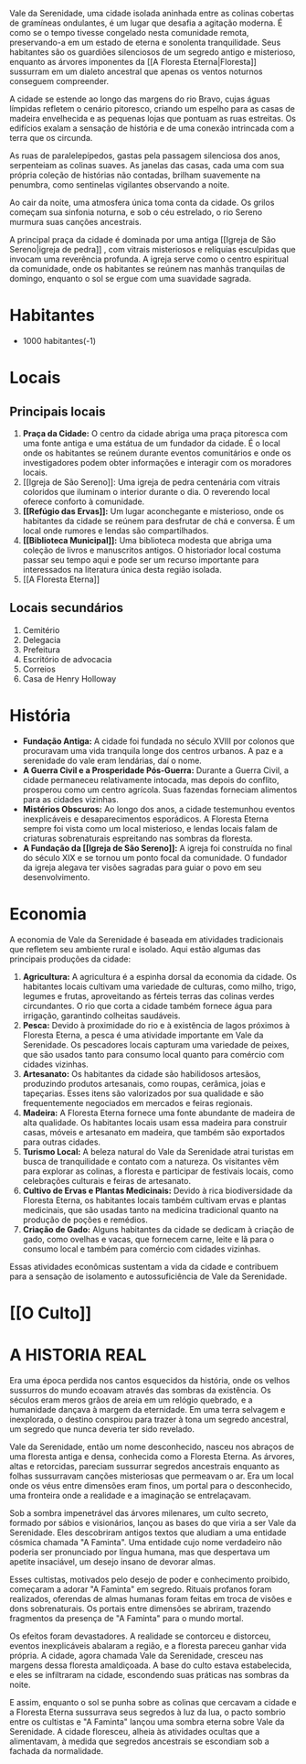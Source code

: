 
Vale da Serenidade, uma cidade isolada aninhada entre as colinas cobertas de gramíneas ondulantes, é um lugar que desafia a agitação moderna. É como se o tempo tivesse congelado nesta comunidade remota, preservando-a em um estado de eterna e sonolenta tranquilidade. Seus habitantes são os guardiões silenciosos de um segredo antigo e misterioso, enquanto as árvores imponentes da [[A Floresta Eterna|Floresta]] sussurram em um dialeto ancestral que apenas os ventos noturnos conseguem compreender.

A cidade se estende ao longo das margens do rio Bravo, cujas águas límpidas refletem o cenário pitoresco, criando um espelho para as casas de madeira envelhecida e as pequenas lojas que pontuam as ruas estreitas. Os edifícios exalam a sensação de história e de uma conexão intrincada com a terra que os circunda.

As ruas de paralelepípedos, gastas pela passagem silenciosa dos anos, serpenteiam as colinas suaves. As janelas das casas, cada uma com sua própria coleção de histórias não contadas, brilham suavemente na penumbra, como sentinelas vigilantes observando a noite.

Ao cair da noite, uma atmosfera única toma conta da cidade. Os grilos começam sua sinfonia noturna, e sob o céu estrelado, o rio Sereno murmura suas canções ancestrais.

A principal praça da cidade é dominada por uma antiga [[Igreja de São Sereno|igreja de pedra]] , com vitrais misteriosos e relíquias esculpidas que invocam uma reverência profunda. A igreja serve como o centro espiritual da comunidade, onde os habitantes se reúnem nas manhãs tranquilas de domingo, enquanto o sol se ergue com uma suavidade sagrada.

# Habitantes

- 1000 habitantes(-1)
# **Locais**

## Principais locais

1. **Praça da Cidade:** O centro da cidade abriga uma praça pitoresca com uma fonte antiga e uma estátua de um fundador da cidade. É o local onde os habitantes se reúnem durante eventos comunitários e onde os investigadores podem obter informações e interagir com os moradores locais.
2. [[Igreja de São Sereno]]: Uma igreja de pedra centenária com vitrais coloridos que iluminam o interior durante o dia. O reverendo local oferece conforto à comunidade.
3. **[[Refúgio das Ervas]]:** Um lugar aconchegante e misterioso, onde os habitantes da cidade se reúnem para desfrutar de chá e conversa. É um local onde rumores e lendas são compartilhados.
4. **[[Biblioteca Municipal]]:** Uma biblioteca modesta que abriga uma coleção de livros e manuscritos antigos. O historiador local costuma passar seu tempo aqui e pode ser um recurso importante para interessados na literatura única desta região isolada.
5. [[A Floresta Eterna]]
## Locais secundários

1. Cemitério
2. Delegacia
3. Prefeitura
4. Escritório de advocacia
5. Correios
6. Casa de Henry Holloway
   
# **História**

- **Fundação Antiga:** A cidade foi fundada no século XVIII por colonos que procuravam uma vida tranquila longe dos centros urbanos. A paz e a serenidade do vale eram lendárias, daí o nome.
- **A Guerra Civil e a Prosperidade Pós-Guerra:** Durante a Guerra Civil, a cidade permaneceu relativamente intocada, mas depois do conflito, prosperou como um centro agrícola. Suas fazendas forneciam alimentos para as cidades vizinhas.
- **Mistérios Obscuros:** Ao longo dos anos, a cidade testemunhou eventos inexplicáveis e desaparecimentos esporádicos. A Floresta Eterna sempre foi vista como um local misterioso, e lendas locais falam de criaturas sobrenaturais espreitando nas sombras da floresta.
- **A Fundação da [[Igreja de São Sereno]]:** A igreja foi construída no final do século XIX e se tornou um ponto focal da comunidade. O fundador da igreja alegava ter visões sagradas para guiar o povo em seu desenvolvimento.

# Economia
  
A economia de Vale da Serenidade é baseada em atividades tradicionais que refletem seu ambiente rural e isolado. Aqui estão algumas das principais produções da cidade:

1. **Agricultura:** A agricultura é a espinha dorsal da economia da cidade. Os habitantes locais cultivam uma variedade de culturas, como milho, trigo, legumes e frutas, aproveitando as férteis terras das colinas verdes circundantes. O rio que corta a cidade também fornece água para irrigação, garantindo colheitas saudáveis.
2. **Pesca:** Devido à proximidade do rio e à existência de lagos próximos à Floresta Eterna, a pesca é uma atividade importante em Vale da Serenidade. Os pescadores locais capturam uma variedade de peixes, que são usados tanto para consumo local quanto para comércio com cidades vizinhas.
3. **Artesanato:** Os habitantes da cidade são habilidosos artesãos, produzindo produtos artesanais, como roupas, cerâmica, joias e tapeçarias. Esses itens são valorizados por sua qualidade e são frequentemente negociados em mercados e feiras regionais.
4. **Madeira:** A Floresta Eterna fornece uma fonte abundante de madeira de alta qualidade. Os habitantes locais usam essa madeira para construir casas, móveis e artesanato em madeira, que também são exportados para outras cidades.
5. **Turismo Local:** A beleza natural do Vale da Serenidade atrai turistas em busca de tranquilidade e contato com a natureza. Os visitantes vêm para explorar as colinas, a floresta e participar de festivais locais, como celebrações culturais e feiras de artesanato.
6. **Cultivo de Ervas e Plantas Medicinais:** Devido à rica biodiversidade da Floresta Eterna, os habitantes locais também cultivam ervas e plantas medicinais, que são usadas tanto na medicina tradicional quanto na produção de poções e remédios.
7. **Criação de Gado:** Alguns habitantes da cidade se dedicam à criação de gado, como ovelhas e vacas, que fornecem carne, leite e lã para o consumo local e também para comércio com cidades vizinhas.
    
Essas atividades econômicas sustentam a vida da cidade e contribuem para a sensação de isolamento e autossuficiência de Vale da Serenidade.

# [[O Culto]]

# A HISTORIA REAL

Era uma época perdida nos cantos esquecidos da história, onde os velhos sussurros do mundo ecoavam através das sombras da existência. Os séculos eram meros grãos de areia em um relógio quebrado, e a humanidade dançava à margem da eternidade. Em uma terra selvagem e inexplorada, o destino conspirou para trazer à tona um segredo ancestral, um segredo que nunca deveria ter sido revelado.

Vale da Serenidade, então um nome desconhecido, nasceu nos abraços de uma floresta antiga e densa, conhecida como a Floresta Eterna. As árvores, altas e retorcidas, pareciam sussurrar segredos ancestrais enquanto as folhas sussurravam canções misteriosas que permeavam o ar. Era um local onde os véus entre dimensões eram finos, um portal para o desconhecido, uma fronteira onde a realidade e a imaginação se entrelaçavam.

Sob a sombra impenetrável das árvores milenares, um culto secreto, formado por sábios e visionários, lançou as bases do que viria a ser Vale da Serenidade. Eles descobriram antigos textos que aludiam a uma entidade cósmica chamada "A Faminta". Uma entidade cujo nome verdadeiro não poderia ser pronunciado por língua humana, mas que despertava um apetite insaciável, um desejo insano de devorar almas.

Esses cultistas, motivados pelo desejo de poder e conhecimento proibido, começaram a adorar "A Faminta" em segredo. Rituais profanos foram realizados, oferendas de almas humanas foram feitas em troca de visões e dons sobrenaturais. Os portais entre dimensões se abriram, trazendo fragmentos da presença de "A Faminta" para o mundo mortal.

Os efeitos foram devastadores. A realidade se contorceu e distorceu, eventos inexplicáveis abalaram a região, e a floresta pareceu ganhar vida própria. A cidade, agora chamada Vale da Serenidade, cresceu nas margens dessa floresta amaldiçoada. A base do culto estava estabelecida, e eles se infiltraram na cidade, escondendo suas práticas nas sombras da noite.

E assim, enquanto o sol se punha sobre as colinas que cercavam a cidade e a Floresta Eterna sussurrava seus segredos à luz da lua, o pacto sombrio entre os cultistas e "A Faminta" lançou uma sombra eterna sobre Vale da Serenidade. A cidade floresceu, alheia às atividades ocultas que a alimentavam, à medida que segredos ancestrais se escondiam sob a fachada da normalidade.